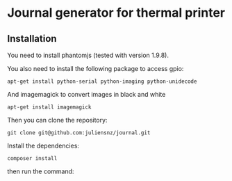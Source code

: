 # Journal generator for thermal printer

## Installation

You need to install phantomjs (tested with version 1.9.8).

You also need to install the following package to access gpio:

    apt-get install python-serial python-imaging python-unidecode

And imagemagick to convert images in black and white

    apt-get install imagemagick

Then you can clone the repository:

    git clone git@github.com:juliensnz/journal.git

Install the dependencies:

    composer install

then run the command:
